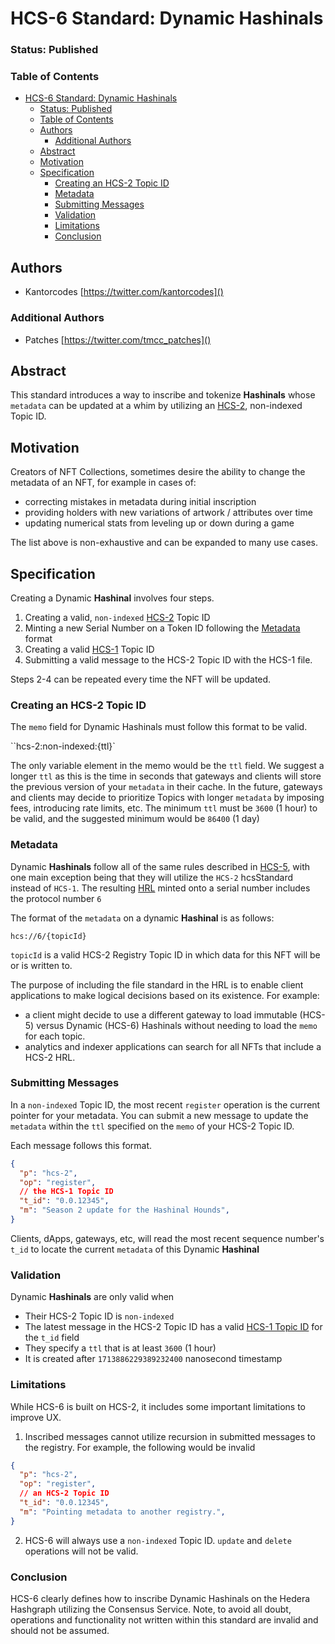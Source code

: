 # HCS-6 Standard: Dynamic Hashinals

### Status: Published

### Table of Contents

- [HCS-6 Standard: Dynamic Hashinals](#hcs-6-standard-dynamic-hashinals)
    - [Status: Published](#status-published)
    - [Table of Contents](#table-of-contents)
  - [Authors](#authors)
    - [Additional Authors](#additional-authors)
  - [Abstract](#abstract)
  - [Motivation](#motivation)
  - [Specification](#specification)
    - [Creating an HCS-2 Topic ID](#creating-an-hcs-2-topic-id)
    - [Metadata](#metadata)
    - [Submitting Messages](#submitting-messages)
    - [Validation](#validation)
    - [Limitations](#limitations)
    - [Conclusion](#conclusion)

## Authors
- Kantorcodes [https://twitter.com/kantorcodes]()

### Additional Authors
- Patches [https://twitter.com/tmcc_patches]()

## Abstract

This standard introduces a way to inscribe and tokenize **Hashinals** whose `metadata` can be updated at a whim by utilizing an [HCS-2](./hcs-2.md), non-indexed Topic ID.

## Motivation

Creators of NFT Collections, sometimes desire the ability to change the metadata of an NFT, for example in cases of:

- correcting mistakes in metadata during initial inscription
- providing holders with new variations of artwork / attributes over time
- updating numerical stats from leveling up or down during a game

The list above is non-exhaustive and can be expanded to many use cases.

## Specification

Creating a Dynamic **Hashinal** involves four steps.

1. Creating a valid, `non-indexed` [HCS-2](./hcs-2.md) Topic ID
2. Minting a new Serial Number on a Token ID following the [Metadata](#metadata) format
3. Creating a valid [HCS-1](./hcs-1.md) Topic ID
4. Submitting a valid message to the HCS-2 Topic ID with the HCS-1 file.

Steps 2-4 can be repeated every time the NFT will be updated.

### Creating an HCS-2 Topic ID

The `memo` field for Dynamic Hashinals must follow this format to be valid.

``hcs-2:non-indexed:{ttl}`

The only variable element in the memo would be the `ttl` field. We suggest a longer `ttl` as this is the time in seconds that gateways and clients will store the previous version of your `metadata` in their cache. In the future, gateways and clients may decide to prioritize Topics with longer `metadata` by imposing fees, introducing rate limits, etc. The minimum `ttl` must be `3600` (1 hour) to be valid, and the suggested minimum would be `86400` (1 day)

### Metadata

Dynamic **Hashinals** follow all of the same rules described in [HCS-5](./hcs-5.md), with one main exception being that they will utilize the `HCS-2` hcsStandard instead of `HCS-1`. The resulting [HRL](../definitions.md) minted onto a serial number includes the protocol number `6`

The format of the `metadata` on a dynamic **Hashinal** is as follows:

`hcs://6/{topicId}`

`topicId` is a valid HCS-2 Registry Topic ID in which data for this NFT will be or is written to.

The purpose of including the file standard in the HRL is to enable client applications to make logical decisions based on its existence. For example:

-  a client might decide to use a different gateway to load immutable (HCS-5) versus Dynamic (HCS-6) Hashinals without needing to load the `memo` for each topic.
-  analytics and indexer applications can search for all NFTs that include a HCS-2 HRL.

### Submitting Messages

In a `non-indexed` Topic ID, the most recent `register` operation is the current pointer for your metadata. You can submit a new message to update the `metadata` within the `ttl` specified on the `memo` of your HCS-2 Topic ID.

Each message follows this format.

```json
{
  "p": "hcs-2",
  "op": "register",
  // the HCS-1 Topic ID
  "t_id": "0.0.12345",
  "m": "Season 2 update for the Hashinal Hounds",
}
```

Clients, dApps, gateways, etc, will read the most recent sequence number's `t_id` to locate the current `metadata` of this Dynamic **Hashinal**

### Validation

Dynamic **Hashinals** are only valid when

- Their HCS-2 Topic ID is `non-indexed`
- The latest message in the HCS-2 Topic ID has a valid [HCS-1 Topic ID](./hcs-1.md) for the `t_id` field
- They specify a `ttl` that is at least `3600` (1 hour)
- It is created after `1713886229389232400` nanosecond timestamp


### Limitations

While HCS-6 is built on HCS-2, it includes some important limitations to improve UX.

1. Inscribed messages cannot utilize recursion in submitted messages to the registry. For example, the following would be invalid

```json
{
  "p": "hcs-2",
  "op": "register",
  // an HCS-2 Topic ID
  "t_id": "0.0.12345",
  "m": "Pointing metadata to another registry.",
}
```

2. HCS-6 will always use a `non-indexed` Topic ID. `update` and `delete` operations will not be valid.

### Conclusion

HCS-6 clearly defines how to inscribe Dynamic Hashinals on the Hedera Hashgraph utilizing the Consensus Service. Note, to avoid all doubt, operations and functionality not written within this standard are invalid and should not be assumed.